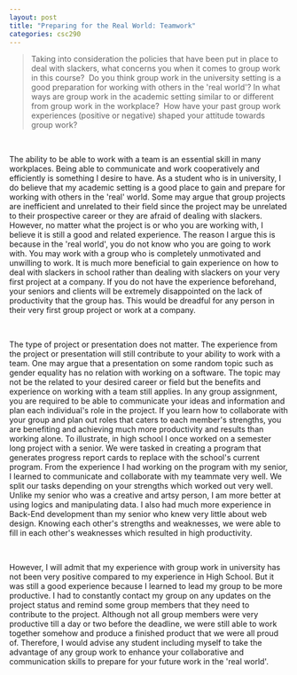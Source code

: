 ```yaml
---
layout: post
title: "Preparing for the Real World: Teamwork"
categories: csc290
---
```

> Taking into consideration the policies that have been put in place to deal with slackers, what concerns you when it comes to group work in this course?  Do you think group work in the university setting is a good preparation for working with others in the 'real world'? In what ways are group work in the academic setting similar to or different from group work in the workplace?  How have your past group work experiences (positive or negative) shaped your attitude towards group work?

<br />

The ability to be able to work with a team is an essential skill in many workplaces. Being able to communicate and work cooperatively and efficiently is something I desire to have. As a student who is in university, I do believe that my academic setting is a good place to gain and prepare for working with others in the 'real' world. Some may argue that group projects are inefficient and unrelated to their field since the project may be unrelated to their prospective career or they are afraid of dealing with slackers. However, no matter what the project is or who you are working with, I believe it is still a good and related experience. The reason I argue this is because in the 'real world', you do not know who you are going to work with. You may work with a group who is completely unmotivated and unwilling to work. It is much more beneficial to gain experience on how to deal with slackers in school rather than dealing with slackers on your very first project at a company. If you do not have the experience beforehand, your seniors and clients will be extremely disappointed on the lack of productivity that the group has. This would be dreadful for any person in their very first group project or work at a company.

<br />

The type of project or presentation does not matter. The experience from the project or presentation will still contribute to your ability to work with a team. One may argue that a presentation on some random topic such as gender equality has no relation with working on a software. The topic may not be the related to your desired career or field but the benefits and experience on working with a team still applies. In any group assignment, you are required to be able to communicate your ideas and information and plan each individual's role in the project. If you learn how to collaborate with your group and plan out roles that caters to each member's strengths, you are benefiting and achieving much more productivity and results than working alone. To illustrate, in high school I once worked on a semester long project with a senior. We were tasked in creating a program that generates progress report cards to replace with the school's current program. From the experience I had working on the program with my senior, I learned to communicate and collaborate with my teammate very well. We split our tasks depending on your strengths which worked out very well. Unlike my senior who was a creative and artsy person, I am more better at using logics and manipulating data. I also had much more experience in Back-End development than my senior who knew very little about web design. Knowing each other's strengths and weaknesses, we were able to fill in each other's weaknesses which resulted in high productivity.

<br />

However, I will admit that my experience with group work in university has not been very positive compared to my experience in High School. But it was still a good experience because I learned to lead my group to be more productive. I had to constantly contact my group on any updates on the project status and remind some group members that they need to contribute to the project. Although not all group members were very productive till a day or two before the deadline, we were still able to work together somehow and produce a finished product that we were all proud of. Therefore, I would advise any student including myself to take the advantage of any group work to enhance your collaborative and communication skills to prepare for your future work in the 'real world'.
